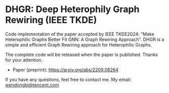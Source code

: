 # DHGR: Deep Heterophily Graph Rewiring (IEEE TKDE)
Code implementation of the paper accepted by IEEE TKDE2024: "Make Heterophilic Graphs Better Fit GNN: A Graph Rewiring Approach". DHGR is a simple and efficient Graph Rewiring approach for Heterophilic Graphs.

The complete code will be released when the paper is published. Thanks for your attention.
* Paper (preprint): https://arxiv.org/abs/2209.08264

If you have any questions, feel free to contact me. My email: wendongbi@tencent.com
